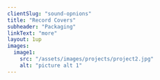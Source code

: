 ```yaml
---
clientSlug: "sound-opnions"
title: "Record Covers"
subheader: "Packaging"
linkText: "more"
layout: 1up
images:
  image1:
    src: "/assets/images/projects/project2.jpg"
    alt: "picture alt 1"
---
```

